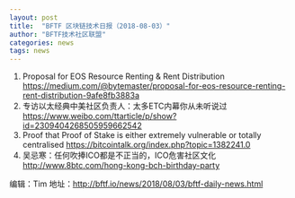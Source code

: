 ```yaml
---
layout: post
title:  "BFTF 区块链技术日报（2018-08-03）"
author: "BFTF技术社区联盟"
categories: news
tags: news
---
```


1. Proposal for EOS Resource Renting & Rent Distribution https://medium.com/@bytemaster/proposal-for-eos-resource-renting-rent-distribution-9afe8fb3883a
2. 专访以太经典中美社区负责人：太多ETC内幕你从未听说过 https://www.weibo.com/ttarticle/p/show?id=2309404268505959662542
3. Proof that Proof of Stake is either extremely vulnerable or totally centralised https://bitcointalk.org/index.php?topic=1382241.0
4. 吴忌寒：任何吹捧ICO都是不正当的，ICO危害社区文化 http://www.8btc.com/hong-kong-bch-birthday-party

编辑：Tim
地址：http://bftf.io/news/2018/08/03/bftf-daily-news.html
